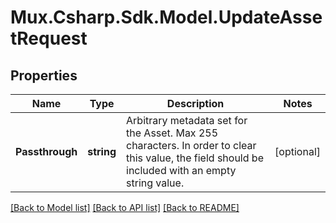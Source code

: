 # Mux.Csharp.Sdk.Model.UpdateAssetRequest

## Properties

Name | Type | Description | Notes
------------ | ------------- | ------------- | -------------
**Passthrough** | **string** | Arbitrary metadata set for the Asset. Max 255 characters. In order to clear this value, the field should be included with an empty string value. | [optional] 

[[Back to Model list]](../README.md#documentation-for-models) [[Back to API list]](../README.md#documentation-for-api-endpoints) [[Back to README]](../README.md)

